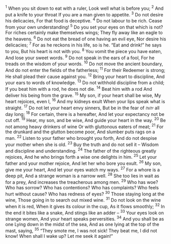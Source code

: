 <sup>1</sup> When you sit down to eat with a ruler, Look well what is before you;
<sup>2</sup> And put a knife to your throat If you are a man given to appetite.
<sup>3</sup> Do not desire his delicacies, For that food is deceptive.
<sup>4</sup> Do not labour to be rich. Cease from your own understanding!
<sup>5</sup> Do you set your eyes on that which is not? For riches certainly make themselves wings; They fly away like an eagle to the heavens.
<sup>6</sup> Do not eat the bread of one having an evil eye, Nor desire his delicacies;
<sup>7</sup> For as he reckons in his life, so is he. “Eat and drink!” he says to you, But his heart is not with you.
<sup>8</sup> You vomit the piece you have eaten, And lose your sweet words.
<sup>9</sup> Do not speak in the ears of a fool, For he treads on the wisdom of your words.
<sup>10</sup> Do not move the ancient boundary, And do not enter the fields of the fatherless;
<sup>11</sup> For their Redeemer is strong; He shall plead their cause against you.
<sup>12</sup> Bring your heart to discipline, And your ears to words of knowledge.
<sup>13</sup> Do not withhold discipline from a child; If you beat him with a rod, he does not die.
<sup>14</sup> Beat him with a rod And deliver his being from the grave.
<sup>15</sup> My son, if your heart shall be wise, My heart rejoices, even I,
<sup>16</sup> And my kidneys exult When your lips speak what is straight.
<sup>17</sup> Do not let your heart envy sinners, But be in the fear of יהוה all day long;
<sup>18</sup> For certain, there is a hereafter, And let your expectancy not be cut off.
<sup>19</sup> Hear, my son, and be wise, And guide your heart in the way.
<sup>20</sup> Be not among heavy drinkers of wine Or with gluttonous eaters of meat;
<sup>21</sup> For the drunkard and the glutton become poor, And slumber puts rags on a man.
<sup>22</sup> Listen to your father who brought you forth, And do not despise your mother when she is old.
<sup>23</sup> Buy the truth and do not sell it – Wisdom and discipline and understanding.
<sup>24</sup> The father of the righteous greatly rejoices, And he who brings forth a wise one delights in him.
<sup>25</sup> Let your father and your mother rejoice, And let her who bore you exult.
<sup>26</sup> My son, give me your heart, And let your eyes watch my ways.
<sup>27</sup> For a whore is a deep pit, And a strange woman is a narrow well.
<sup>28</sup> She too lies in wait as for a prey, And increases the treacherous among men.
<sup>29</sup> Who has woe? Who has sorrow? Who has contentions? Who has complaints? Who feels hurt without cause? Who has redness of eyes?
<sup>30</sup> Those staying long at the wine, Those going in to search out mixed wine.
<sup>31</sup> Do not look on the wine when it is red, When it gives its colour in the cup, As it flows smoothly;
<sup>32</sup> In the end it bites like a snake, And stings like an adder –
<sup>33</sup> Your eyes look on strange women, And your heart speaks perversities.
<sup>34</sup> And you shall be as one Lying down in the midst of the sea, And as one lying at the top of the mast, saying,
<sup>35</sup> “They smote me, I was not sick! They beat me, I did not know! When shall I wake up? Let me seek it again!”
